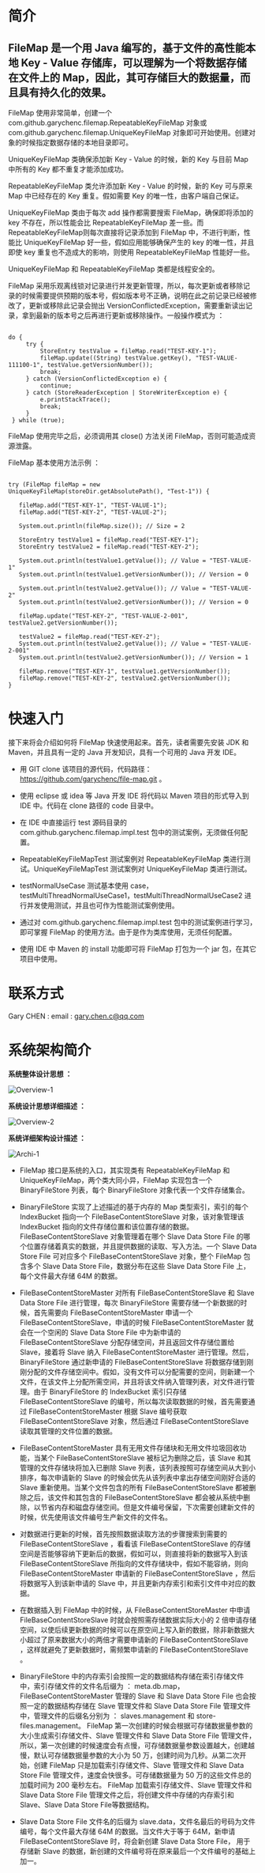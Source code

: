 # 简介

## FileMap 是一个用 Java 编写的，基于文件的高性能本地 Key - Value 存储库，可以理解为一个将数据存储在文件上的 Map，因此，其可存储巨大的数据量，而且具有持久化的效果。

FileMap 使用非常简单，创建一个 com.github.garychenc.filemap.RepeatableKeyFileMap 对象或 com.github.garychenc.filemap.UniqueKeyFileMap 对象即可开始使用。创建对象的时候指定数据存储的本地目录即可。

UniqueKeyFileMap 类确保添加新 Key - Value 的时候，新的 Key 与目前 Map 中所有的 Key 都不重复才能添加成功。

RepeatableKeyFileMap 类允许添加新 Key - Value 的时候，新的 Key 可与原来 Map 中已经存在的 Key 重复。假如需要 Key 的唯一性，由客户端自己保证。

UniqueKeyFileMap 类由于每次 add 操作都需要搜索 FileMap，确保即将添加的 key 不存在，所以性能会比 RepeatableKeyFileMap 差一些。而 RepeatableKeyFileMap则每次直接将记录添加到 FileMap 中，不进行判断，性能比 UniqueKeyFileMap 好一些，假如应用能够确保产生的 key 的唯一性，并且即使 key 重复也不造成大的影响，则使用 RepeatableKeyFileMap 性能好一些。

UniqueKeyFileMap 和 RepeatableKeyFileMap 类都是线程安全的。

FileMap 采用乐观离线锁对记录进行并发更新管理，所以，每次更新或者移除记录的时候需要提供预期的版本号，假如版本号不正确，说明在此之前记录已经被修改了，更新或移除此记录会抛出 VersionConflictedException，需要重新读出记录，拿到最新的版本号之后再进行更新或移除操作。一般操作模式为 ：

```

do {
     try {
         StoreEntry testValue = fileMap.read("TEST-KEY-1");
         fileMap.update((String) testValue.getKey(), "TEST-VALUE-111100-1", testValue.getVersionNumber());
         break;
     } catch (VersionConflictedException e) {
         continue;
     } catch (StoreReaderException | StoreWriterException e) {
         e.printStackTrace();
         break;
     }
 } while (true);

```

FileMap 使用完毕之后，必须调用其 close() 方法关闭 FileMap，否则可能造成资源泄露。

FileMap 基本使用方法示例 ：

```

try (FileMap fileMap = new UniqueKeyFileMap(storeDir.getAbsolutePath(), "Test-1")) {

   fileMap.add("TEST-KEY-1", "TEST-VALUE-1");
   fileMap.add("TEST-KEY-2", "TEST-VALUE-2");

   System.out.println(fileMap.size()); // Size = 2

   StoreEntry testValue1 = fileMap.read("TEST-KEY-1");
   StoreEntry testValue2 = fileMap.read("TEST-KEY-2");

   System.out.println(testValue1.getValue()); // Value = "TEST-VALUE-1"
   System.out.println(testValue1.getVersionNumber()); // Version = 0

   System.out.println(testValue2.getValue()); // Value = "TEST-VALUE-2"
   System.out.println(testValue2.getVersionNumber()); // Version = 0

   fileMap.update("TEST-KEY-2", "TEST-VALUE-2-001", testValue2.getVersionNumber());

   testValue2 = fileMap.read("TEST-KEY-2");
   System.out.println(testValue2.getValue()); // Value = "TEST-VALUE-2-001"
   System.out.println(testValue2.getVersionNumber()); // Version = 1

   fileMap.remove("TEST-KEY-1", testValue1.getVersionNumber());
   fileMap.remove("TEST-KEY-2", testValue2.getVersionNumber());
}

```

# 快速入门

接下来将会介绍如何将 FileMap 快速使用起来。首先，读者需要先安装 JDK 和 Maven，并且具有一定的 Java 开发知识，具有一个可用的 Java 开发 IDE。

+ 用 GIT clone 该项目的源代码，代码路径：https://github.com/garychenc/file-map.git 。

+ 使用 eclipse 或 idea 等 Java 开发 IDE 将代码以 Maven 项目的形式导入到 IDE 中。代码在 clone 路径的 code 目录中。

+ 在 IDE 中直接运行 test 源码目录的 com.github.garychenc.filemap.impl.test 包中的测试案例，无须做任何配置。

+ RepeatableKeyFileMapTest 测试案例对 RepeatableKeyFileMap 类进行测试。UniqueKeyFileMapTest 测试案例对 UniqueKeyFileMap 类进行测试。

+ testNormalUseCase 测试基本使用 case，testMultiThreadNormalUseCase1，testMultiThreadNormalUseCase2 进行并发使用测试，并且也可作为性能测试案例使用。

+ 通过对 com.github.garychenc.filemap.impl.test 包中的测试案例进行学习，即可掌握 FileMap 的使用方法。由于是作为类库使用，无须任何配置。

+ 使用 IDE 中 Maven 的 install 功能即可将 FileMap 打包为一个 jar 包，在其它项目中使用。

# 联系方式

Gary CHEN : email : gary.chen.c@qq.com

# 系统架构简介

**系统整体设计思想 ：**

![Overview-1](https://github.com/garychenc/file-map/blob/master/doc/img/Overview-1.png "系统整体设计思想")

**系统设计思想详细描述 ：**

![Overview-2](https://github.com/garychenc/file-map/blob/master/doc/img/Overview-2.png "系统设计思想详细描述")

**系统详细架构设计描述 ：**

![Archi-1](https://github.com/garychenc/file-map/blob/master/doc/img/Sys-Arch.png "系统详细架构设计描述")

+ FileMap 接口是系统的入口，其实现类有 RepeatableKeyFileMap 和 UniqueKeyFileMap，两个类大同小异，FileMap 实现包含一个 BinaryFileStore 列表，每个 BinaryFileStore 对象代表一个文件存储集合。

+ BinaryFileStore 实现了上述描述的基于内存的 Map 类型索引，索引的每个 IndexBucket 指向一个 FileBaseContentStoreSlave 对象，该对象管理该 IndexBucket 指向的文件存储位置和该位置存储的数据。 FileBaseContentStoreSlave 对象管理着在哪个 Slave Data Store File 的哪个位置存储着真实的数据，并且提供数据的读取、写入方法。一个 Slave Data Store File 可对应多个 FileBaseContentStoreSlave 对象，整个 FileMap 包含多个 Slave Data Store File，数据分布在这些 Slave Data Store File 上，每个文件最大存储 64M 的数据。

+ FileBaseContentStoreMaster 对所有 FileBaseContentStoreSlave 和 Slave Data Store File 进行管理，每次 BinaryFileStore 需要存储一个新数据的时候，首先需要向 FileBaseContentStoreMaster 申请一个 FileBaseContentStoreSlave，申请的时候 FileBaseContentStoreMaster 就会在一个空闲的 Slave Data Store File 中为新申请的 FileBaseContentStoreSlave 分配存储空间，并且返回文件存储位置给 Slave，接着将 Slave 纳入 FileBaseContentStoreMaster 进行管理。然后，BinaryFileStore 通过新申请的 FileBaseContentStoreSlave 将数据存储到刚刚分配的文件存储空间中。假如，没有文件可以分配需要的空间，则新建一个文件，在该文件上分配所需空间，并且将该文件纳入管理列表，对文件进行管理。由于 BinaryFileStore 的 IndexBucket 索引只存储 FileBaseContentStoreSlave 的编号，所以每次读取数据的时候，首先需要通过 FileBaseContentStoreMaster 根据 Slave 编号获取 FileBaseContentStoreSlave 对象，然后通过 FileBaseContentStoreSlave 读取其管理的文件位置的数据。

+ FileBaseContentStoreMaster 具有无用文件存储块和无用文件垃圾回收功能，当某个 FileBaseContentStoreSlave 被标记为删除之后，该 Slave 和其管理的文件存储块将加入已删除 Slave 列表，该列表按照可存储空间从大到小排序，每次申请新的 Slave 的时候会优先从该列表中拿出存储空间刚好合适的 Slave 重新使用。当某个文件包含的所有 FileBaseContentStoreSlave 都被删除之后，该文件和其包含的 FileBaseContentStoreSlave 都会被从系统中删除，以节省内存和磁盘存储空间。但是文件编号保留，下次需要创建新文件的时候，优先使用该文件编号生产新文件的文件名。

+ 对数据进行更新的时候，首先按照数据读取方法的步骤搜索到需要的 FileBaseContentStoreSlave ，看看该 FileBaseContentStoreSlave 的存储空间是否能够容纳下更新后的数据，假如可以，则直接将新的数据写入到该 FileBaseContentStoreSlave 所指向的文件存储块中，假如不能容纳，则向 FileBaseContentStoreMaster 申请新的 FileBaseContentStoreSlave ，然后将数据写入到该新申请的 Slave 中，并且更新内存索引和索引文件中对应的数据。

+ 在数据插入到 FileMap 中的时候，从 FileBaseContentStoreMaster 中申请 FileBaseContentStoreSlave 时就会按照需存储数据实际大小的 2 倍申请存储空间，以使后续更新数据的时候可以在原空间上写入新的数据，除非新数据大小超过了原来数据大小的两倍才需要申请新的 FileBaseContentStoreSlave ，这样就避免了更新数据时，需频繁申请新的 FileBaseContentStoreSlave 。

+ BinaryFileStore 中的内存索引会按照一定的数据结构存储在索引存储文件中，索引存储文件的文件名后缀为 ： meta.db.map，FileBaseContentStoreMaster 管理的 Slave 和 Slave Data Store File 也会按照一定的数据结构存储在 Slave 管理文件和 Slave Data Store File 管理文件中，管理文件的后缀名分别为 ： slaves.management 和 store-files.management。 FileMap 第一次创建的时候会根据可存储数据量参数的大小生成索引存储文件、Slave 管理文件和 Slave Data Store File 管理文件，所以，第一次创建的时候速度会有点慢，可存储数据量参数设置越大，创建越慢，默认可存储数据量参数的大小为 50 万，创建时间为几秒。从第二次开始，创建 FileMap 只是加载索引存储文件、Slave 管理文件和 Slave Data Store File 管理文件，速度会快很多。可存储数据量为 50 万的这些文件总的加载时间为 200 毫秒左右。 FileMap 加载索引存储文件、Slave 管理文件和 Slave Data Store File 管理文件之后，将创建文件中存储的内存索引和 Slave、Slave Data Store File等数据结构。

+ Slave Data Store File 文件名的后缀为 slave.data，文件名最后的号码为文件编号，每个文件最大存储 64M 的数据。当文件大于等于 64M，新申请 FileBaseContentStoreSlave 时，将会新创建 Slave Data Store File， 用于存储新 Slave 的数据，新创建的文件编号将在原来最后一个文件编号的基础上加一。
